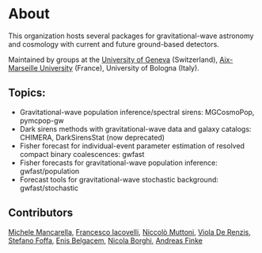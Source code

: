 # About

This organization hosts several packages for gravitational-wave astronomy and cosmology with current and future ground-based detectors.

Maintained by groups at the [University of Geneva](<https://fiteoweb.unige.ch/~maggiore/index.html>) (Switzerland), [Aix-Marseille University](<https://www.cpt.univ-mrs.fr/~mancarella>) (France), University of Bologna (Italy).


## Topics:

* Gravitational-wave population inference/spectral sirens: MGCosmoPop, pymcpop-gw 
* Dark sirens methods with gravitational-wave data and galaxy catalogs: CHIMERA, DarkSirensStat (now deprecated)
* Fisher forecast for individual-event parameter estimation of resolved compact binary coalescences: gwfast
* Fisher forecasts for gravitational-wave population inference: gwfast/population
* Forecast tools for gravitational-wave stochastic background: gwfast/stochastic

## Contributors
[Michele Mancarella](<https://www.cpt.univ-mrs.fr/~mancarella>), [Francesco Iacovelli](<https://github.com/FrancescoIacovelli>), [Niccolò Muttoni](<https://github.com/nmutto>), [Viola De Renzis](<https://github.com/ViolaDeRenzis>), [Stefano Foffa](<https://github.com/stefanofoffa>),  [Enis Belgacem](<https://github.com/enisbelgacem2>),  [Nicola Borghi](<https://github.com/nicoborghi>), [Andreas Finke](<https://github.com/AndreasFinke>)
